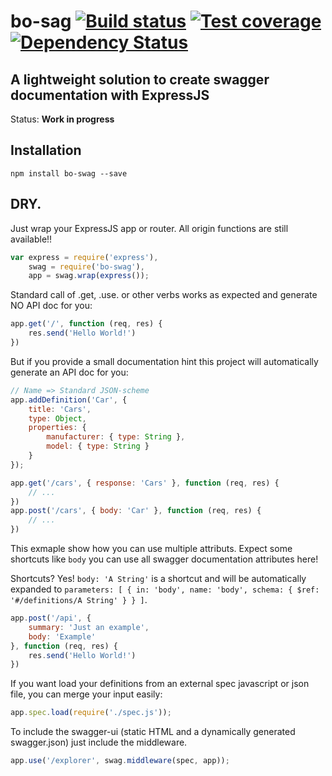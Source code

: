 # bo-sag [![Build status][travis-image]][travis-url] [![Test coverage][coveralls-image]][coveralls-url] [![Dependency Status][dependency-image]][dependency-url]

## A lightweight solution to create swagger documentation with ExpressJS

Status: **Work in progress**

## Installation

	npm install bo-swag --save

## DRY.

Just wrap your ExpressJS app or router. All origin functions are still available!!

```js
var express = require('express'),
	swag = require('bo-swag'),
	app = swag.wrap(express());
```

Standard call of .get, .use. or other verbs works as expected and generate NO API doc for you:

```js
app.get('/', function (req, res) {
	res.send('Hello World!')
})
```

But if you provide a small documentation hint this project will automatically generate an API doc for you:

```js
// Name => Standard JSON-scheme
app.addDefinition('Car', {
	title: 'Cars',
	type: Object,
	properties: {
		manufacturer: { type: String },
		model: { type: String }
	}
});

app.get('/cars', { response: 'Cars' }, function (req, res) {
	// ...
})
app.post('/cars', { body: 'Car' }, function (req, res) {
	// ...
})
```

This exmaple show how you can use multiple attributs. Expect
some shortcuts like `body` you can use all swagger documentation
attributes here!

Shortcuts? Yes! `body: 'A String'` is a shortcut and will be
automatically expanded to `parameters: [ { in: 'body', name: 'body', schema: { $ref: '#/definitions/A String' } } ]`.

```js
app.post('/api', {
	summary: 'Just an example',
	body: 'Example'
}, function (req, res) {
	res.send('Hello World!')
})
```

If you want load your definitions from an external spec
javascript or json file, you can merge your input easily:

```js
app.spec.load(require('./spec.js'));
```

To include the swagger-ui (static HTML and a dynamically
generated swagger.json) just include the middleware.

```js
app.use('/explorer', swag.middleware(spec, app));
```


[travis-image]: https://img.shields.io/travis/jerolimov/bo-swag/master.svg?style=flat-square
[travis-url]: https://travis-ci.org/jerolimov/bo-swag
[coveralls-image]: https://img.shields.io/coveralls/jerolimov/bo-swag/master.svg?style=flat-square
[coveralls-url]: https://coveralls.io/r/jerolimov/bo-swag
[dependency-image]: http://img.shields.io/david/jerolimov/bo-swag.svg?style=flat-square
[dependency-url]: https://david-dm.org/jerolimov/bo-swag
